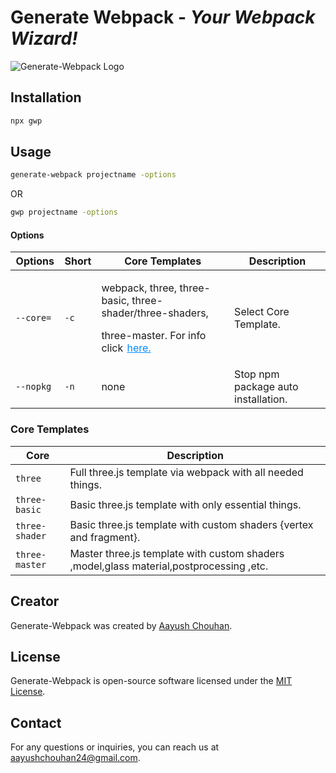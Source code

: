 # Generate Webpack - _Your Webpack Wizard!_

![Generate-Webpack Logo](https://cdn.jsdelivr.net/gh/aayushchouhan24/webpack-generator@master/logo-banner.png)

## Installation

```bash
npx gwp
```

## Usage

```bash
generate-webpack projectname -options
```

OR

```bash
gwp projectname -options
```

#### Options

| Options        | Short | Core Templates                                                                                                                                                                   | Description                         |
| ---------- | ----- | ------------------------------------------------------------------------------------------------------------------------------------------------------------------------- | ----------------------------------- |
| `--core= ` | `-c`  | <p>webpack, three, three-basic, three-shader/three-shaders,<p/> three-master. For info click <a style =" color:#008CFF;  padding: 2px ; " href="#core-templates-list" >here.</a> | Select Core Template.               |
| `--nopkg`  | `-n`  | none                                                                                                                                                                      | Stop npm package auto installation. |

### Core Templates

| Core           | Description                                                                             |
| -------------- | --------------------------------------------------------------------------------------- |
| `three`        | Full three.js template via webpack with all needed things.                              |
| `three-basic`  | Basic three.js template with only essential things.                                     |
| `three-shader` | Basic three.js template with custom shaders {vertex and fragment}.                      |
| `three-master` | Master three.js template with custom shaders ,model,glass material,postprocessing ,etc. |

## Creator

Generate-Webpack was created by [Aayush Chouhan](https://github.com/aayushchouhan24).

## License

Generate-Webpack is open-source software licensed under the [MIT License](https://opensource.org/licenses/MIT).

## Contact

For any questions or inquiries, you can reach us at <aayushchouhan24@gmail.com>.
